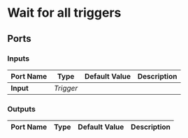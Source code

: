 # Wait for all triggers

## Ports

### Inputs

Port Name|Type|Default Value|Description
---|---|---|---
**Input**|_Trigger_||
### Outputs

Port Name|Type|Default Value|Description
---|---|---|---
